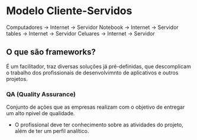 # Modelo Cliente-Servidos

Computadores -> Internet -> Servidor
Notebook -> Internet -> Servidor
tables -> Internet -> Servidor
Celuares -> Internet -> Servidor

## O que são frameworks?
É um facilitador, traz diversas soluções já pré-definidas, que descomplicam o
trabalho dos profissionais de desenvolvimnto de aplicativos e outros projetos.

### QA (Quality Assurance)
Conjunto de ações que as empresas realizam com o objetivo de entregar um alto
npivel de qualidade.

- O profissional deve ter conhecimento sobre as atividades do projeto, além de
ter um perfil analítico.

